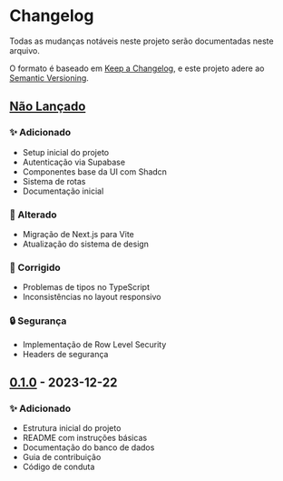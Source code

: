 # Changelog

Todas as mudanças notáveis neste projeto serão documentadas neste arquivo.

O formato é baseado em [Keep a Changelog](https://keepachangelog.com/pt-BR/1.0.0/),
e este projeto adere ao [Semantic Versioning](https://semver.org/lang/pt-BR/).

## [Não Lançado]

### ✨ Adicionado
- Setup inicial do projeto
- Autenticação via Supabase
- Componentes base da UI com Shadcn
- Sistema de rotas
- Documentação inicial

### 🔧 Alterado
- Migração de Next.js para Vite
- Atualização do sistema de design

### 🐛 Corrigido
- Problemas de tipos no TypeScript
- Inconsistências no layout responsivo

### 🔒 Segurança
- Implementação de Row Level Security
- Headers de segurança

## [0.1.0] - 2023-12-22

### ✨ Adicionado
- Estrutura inicial do projeto
- README com instruções básicas
- Documentação do banco de dados
- Guia de contribuição
- Código de conduta

[Não Lançado]: https://github.com/luborgess/morahub/compare/v0.1.0...HEAD
[0.1.0]: https://github.com/luborgess/morahub/releases/tag/v0.1.0
